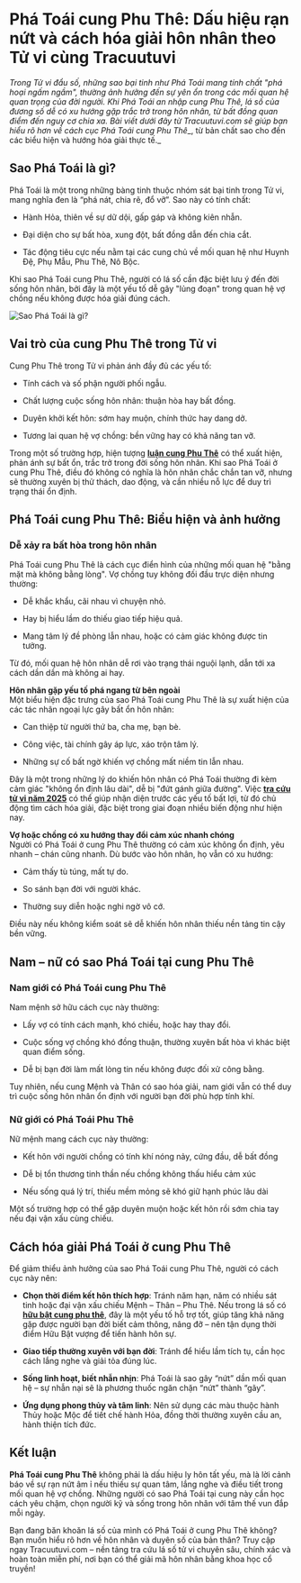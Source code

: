 Phá Toái cung Phu Thê: Dấu hiệu rạn nứt và cách hóa giải hôn nhân theo Tử vi cùng Tracuutuvi
============================================================================================

_Trong Tử vi đẩu số, những sao bại tinh như Phá Toái mang tính chất "phá hoại ngấm ngầm", thường ảnh hưởng đến sự yên ổn trong các mối quan hệ quan trọng của đời người. Khi Phá Toái an nhập cung Phu Thê, lá số của đương số dễ có xu hướng gặp trắc trở trong hôn nhân, từ bất đồng quan điểm đến nguy cơ chia xa. Bài viết dưới đây từ Tracuutuvi.com sẽ giúp bạn hiểu rõ hơn về cách cục_ _Phá Toái cung Phu Thê__, từ bản chất sao cho đến các biểu hiện và hướng hóa giải thực tế._

**Sao Phá Toái là gì?**
-----------------------

Phá Toái là một trong những bàng tinh thuộc nhóm sát bại tinh trong Tử vi, mang nghĩa đen là “phá nát, chia rẽ, đổ vỡ”. Sao này có tính chất:

*   Hành Hỏa, thiên về sự dữ dội, gấp gáp và không kiên nhẫn.
    
*   Đại diện cho sự bất hòa, xung đột, bất đồng dẫn đến chia cắt.
    
*   Tác động tiêu cực nếu nằm tại các cung chủ về mối quan hệ như Huynh Đệ, Phụ Mẫu, Phu Thê, Nô Bộc.
    

Khi sao Phá Toái cung Phu Thê, người có lá số cần đặc biệt lưu ý đến đời sống hôn nhân, bởi đây là một yếu tố dễ gây "lủng đoạn" trong quan hệ vợ chồng nếu không được hóa giải đúng cách.

![Sao Phá Toái là gì?](https://tracuutuvi.com/wp-content/uploads/2023/04/sao-pha-toai-1-2.jpg)

**Vai trò của cung Phu Thê trong Tử vi**
----------------------------------------

Cung Phu Thê trong Tử vi phản ánh đầy đủ các yếu tố:

*   Tính cách và số phận người phối ngẫu.
    
*   Chất lượng cuộc sống hôn nhân: thuận hòa hay bất đồng.
    
*   Duyên khởi kết hôn: sớm hay muộn, chính thức hay dang dở.
    
*   Tương lai quan hệ vợ chồng: bền vững hay có khả năng tan vỡ.
    

Trong một số trường hợp, hiện tượng **[luận cung Phu Thê](https://tracuutuvi.com/cung-phu-the.html)** có thể xuất hiện, phản ánh sự bất ổn, trắc trở trong đời sống hôn nhân. Khi sao Phá Toái ở cung Phu Thê, điều đó không có nghĩa là hôn nhân chắc chắn tan vỡ, nhưng sẽ thường xuyên bị thử thách, dao động, và cần nhiều nỗ lực để duy trì trạng thái ổn định.

**Phá Toái cung Phu Thê: Biểu hiện và ảnh hưởng**
-------------------------------------------------

### Dễ xảy ra bất hòa trong hôn nhân

Phá Toái cung Phu Thê là cách cục điển hình của những mối quan hệ "bằng mặt mà không bằng lòng". Vợ chồng tuy không đối đầu trực diện nhưng thường:

*   Dễ khắc khẩu, cãi nhau vì chuyện nhỏ.
    
*   Hay bị hiểu lầm do thiếu giao tiếp hiệu quả.
    
*   Mang tâm lý đề phòng lẫn nhau, hoặc có cảm giác không được tin tưởng.
    

Từ đó, mối quan hệ hôn nhân dễ rơi vào trạng thái nguội lạnh, dẫn tới xa cách dần dần mà không ai hay.

**Hôn nhân gặp yếu tố phá ngang từ bên ngoài**  
Một biểu hiện đặc trưng của sao Phá Toái cung Phu Thê là sự xuất hiện của các tác nhân ngoại lực gây bất ổn hôn nhân:

*   Can thiệp từ người thứ ba, cha mẹ, bạn bè.
    
*   Công việc, tài chính gây áp lực, xáo trộn tâm lý.
    
*   Những sự cố bất ngờ khiến vợ chồng mất niềm tin lẫn nhau.
    

Đây là một trong những lý do khiến hôn nhân có Phá Toái thường đi kèm cảm giác "không ổn định lâu dài", dễ bị "đứt gánh giữa đường". Việc **[tra cứu tử vi năm 2025](https://tracuutuvi.com/)** có thể giúp nhận diện trước các yếu tố bất lợi, từ đó chủ động tìm cách hóa giải, đặc biệt trong giai đoạn nhiều biến động như hiện nay.

**Vợ hoặc chồng có xu hướng thay đổi cảm xúc nhanh chóng**  
Người có Phá Toái ở cung Phu Thê thường có cảm xúc không ổn định, yêu nhanh – chán cũng nhanh. Dù bước vào hôn nhân, họ vẫn có xu hướng:

*   Cảm thấy tù túng, mất tự do.
    
*   So sánh bạn đời với người khác.
    
*   Thường suy diễn hoặc nghi ngờ vô cớ.
    

Điều này nếu không kiểm soát sẽ dễ khiến hôn nhân thiếu nền tảng tin cậy bền vững.

**Nam – nữ có sao Phá Toái tại cung Phu Thê**
---------------------------------------------

### Nam giới có Phá Toái cung Phu Thê

Nam mệnh sở hữu cách cục này thường:

*   Lấy vợ có tính cách mạnh, khó chiều, hoặc hay thay đổi.
    
*   Cuộc sống vợ chồng khó đồng thuận, thường xuyên bất hòa vì khác biệt quan điểm sống.
    
*   Dễ bị bạn đời làm mất lòng tin nếu không được đối xử công bằng.
    

Tuy nhiên, nếu cung Mệnh và Thân có sao hóa giải, nam giới vẫn có thể duy trì cuộc sống hôn nhân ổn định với người bạn đời phù hợp tính khí.

### Nữ giới có Phá Toái Phu Thê

Nữ mệnh mang cách cục này thường:

*   Kết hôn với người chồng có tính khí nóng nảy, cứng đầu, dễ bất đồng
    
*   Dễ bị tổn thương tinh thần nếu chồng không thấu hiểu cảm xúc
    
*   Nếu sống quá lý trí, thiếu mềm mỏng sẽ khó giữ hạnh phúc lâu dài
    

Một số trường hợp có thể gặp duyên muộn hoặc kết hôn rồi sớm chia tay nếu đại vận xấu cùng chiếu.

**Cách hóa giải Phá Toái ở cung Phu Thê**
-----------------------------------------

Để giảm thiểu ảnh hưởng của sao Phá Toái cung Phu Thê, người có cách cục này nên:

*   **Chọn thời điểm kết hôn thích hợp**: Tránh năm hạn, năm có nhiều sát tinh hoặc đại vận xấu chiếu Mệnh – Thân – Phu Thê. Nếu trong lá số có **[hữu bật cung phu thê](https://community.oppo.com/thread/1871359089427087369)**, đây là một yếu tố hỗ trợ tốt, giúp tăng khả năng gặp được người bạn đời biết cảm thông, nâng đỡ – nên tận dụng thời điểm Hữu Bật vượng để tiến hành hôn sự.
    
*   **Giao tiếp thường xuyên với bạn đời**: Tránh để hiểu lầm tích tụ, cần học cách lắng nghe và giải tỏa đúng lúc.
    
*   **Sống linh hoạt, biết nhẫn nhịn**: Phá Toái là sao gây “nứt” dần mối quan hệ – sự nhẫn nại sẽ là phương thuốc ngăn chặn “nứt” thành “gãy”.
    
*   **Ứng dụng phong thủy và tâm linh**: Nên sử dụng các màu thuộc hành Thủy hoặc Mộc để tiết chế hành Hỏa, đồng thời thường xuyên cầu an, hành thiện tích đức.
    

**Kết luận**
------------

**Phá Toái cung Phu Thê** không phải là dấu hiệu ly hôn tất yếu, mà là lời cảnh báo về sự rạn nứt âm ỉ nếu thiếu sự quan tâm, lắng nghe và điều tiết trong mối quan hệ vợ chồng. Những người có sao Phá Toái tại cung này cần học cách yêu chậm, chọn người kỹ và sống trong hôn nhân với tâm thế vun đắp mỗi ngày.

Bạn đang băn khoăn lá số của mình có Phá Toái ở cung Phu Thê không? Bạn muốn hiểu rõ hơn về hôn nhân và duyên số của bản thân? Truy cập ngay Tracuutuvi.com – nền tảng tra cứu lá số tử vi chuyên sâu, chính xác và hoàn toàn miễn phí, nơi bạn có thể giải mã hôn nhân bằng khoa học cổ truyền!
<!--
**tuvitracuu/tuvitracuu** is a ✨ _special_ ✨ repository because its `README.md` (this file) appears on your GitHub profile.

Here are some ideas to get you started:

- 🔭 I’m currently working on ...
- 🌱 I’m currently learning ...
- 👯 I’m looking to collaborate on ...
- 🤔 I’m looking for help with ...
- 💬 Ask me about ...
- 📫 How to reach me: ...
- 😄 Pronouns: ...
- ⚡ Fun fact: ...
-->
